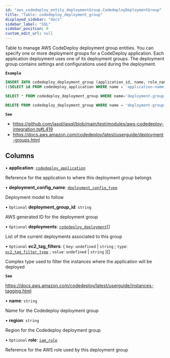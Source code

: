 ```yaml
---
id: "aws_codedeploy_entity_deploymentGroup.CodedeployDeploymentGroup"
title: "Table: codedeploy_deployment_group"
displayed_sidebar: "docs"
sidebar_label: "SQL"
sidebar_position: 0
custom_edit_url: null
---
```


Table to manage AWS CodeDeploy deployment group entities. You can specify one or more deployment groups
for a CodeDeploy application. Each application deployment uses one of its deployment groups.
The deployment group contains settings and configurations used during the deployment.

**`Example`**

```sql TheButton[Manage CodeDeploy deployment groups]="Manage CodeDeploy deployment groups"
INSERT INTO codedeploy_deployment_group (application_id, name, role_name) VALUES
((SELECT id FROM codedeploy_application WHERE name = 'application-name'), 'deployment-group-name', 'role-name');

SELECT * FROM codedeploy_deployment_group WHERE name='deployment-group-name';

DELETE FROM codedeploy_deployment_group WHERE name = 'deployment-group-name'
```

**`See`**

 - https://github.com/iasql/iasql/blob/main/test/modules/aws-codedeploy-integration.ts#L419
 - https://docs.aws.amazon.com/codedeploy/latest/userguide/deployment-groups.html

## Columns

• **application**: [`codedeploy_application`](aws_codedeploy_entity_application.CodedeployApplication.md)

Reference for the application to where this deployment group belongs

• **deployment\_config\_name**: [`deployment_config_type`](../enums/aws_codedeploy_entity_deploymentGroup.DeploymentConfigType.md)

Deployment model to follow

• `Optional` **deployment\_group\_id**: `string`

AWS generated ID for the deployment group

• `Optional` **deployments**: [`codedeploy_deployment`](aws_codedeploy_entity_deployment.CodedeployDeployment.md)[]

List of the current deployments associated to this group

• `Optional` **ec2\_tag\_filters**: { `key`: `undefined` \| `string` ; `type`: [`ec2_tag_filter_type`](../enums/aws_codedeploy_entity_deploymentGroup.EC2TagFilterType.md) ; `value`: `undefined` \| `string`  }[]

Complex type used to filter the instances where the application will be deployed

**`See`**

https://docs.aws.amazon.com/codedeploy/latest/userguide/instances-tagging.html

• **name**: `string`

Name for the Codedeploy deployment group

• **region**: `string`

Region for the Codedeploy deployment group

• `Optional` **role**: [`iam_role`](aws_iam_entity_role.IamRole.md)

Reference for the AWS role used by this deployment group
